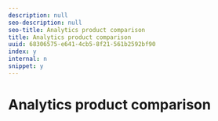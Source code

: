 ```yaml
---
description: null
seo-description: null
seo-title: Analytics product comparison
title: Analytics product comparison
uuid: 68306575-e641-4cb5-8f21-561b2592bf90
index: y
internal: n
snippet: y
---
```


# Analytics product comparison

